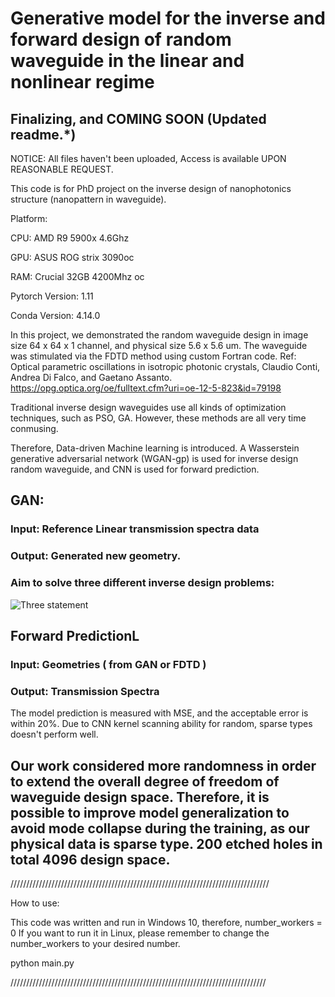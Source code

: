 # Generative model for the inverse and forward design of random waveguide in the linear and nonlinear regime

## Finalizing, and COMING SOON (Updated readme.*)

NOTICE: All files haven't been uploaded, Access is available UPON REASONABLE REQUEST. 


This code is for PhD project on the inverse design of nanophotonics structure (nanopattern in waveguide).

Platform: 

CPU: AMD R9 5900x 4.6Ghz

GPU: ASUS ROG strix 3090oc 

RAM: Crucial 32GB 4200Mhz oc

Pytorch Version: 1.11

Conda Version: 4.14.0


In this project, we demonstrated the random waveguide design in image size 64 x 64 x 1 channel, and physical size 5.6 x 5.6 um. 
The waveguide was stimulated via the FDTD method using custom Fortran code. Ref: Optical parametric oscillations in isotropic photonic crystals, Claudio Conti, Andrea Di Falco, and Gaetano Assanto. 
https://opg.optica.org/oe/fulltext.cfm?uri=oe-12-5-823&id=79198

Traditional inverse design waveguides use all kinds of optimization techniques, such as PSO, GA. 
However, these methods are all very time conmusing.  

Therefore, Data-driven Machine learning is introduced. A Wasserstein generative adversarial network (WGAN-gp) is used for inverse design random waveguide, and CNN is used for forward prediction.
## GAN:
### Input: Reference Linear transmission spectra data
### Output: Generated new geometry. 
### Aim to solve three different inverse design problems:
![Three statement](https://github.com/ZooBeasts/WGAN-GP-Inverse-Design-Waveguide-nanophotonics/assets/75404784/0e4d410f-04b6-4ef7-b725-09e6cd0041f6)

## Forward PredictionL
### Input: Geometries ( from GAN or FDTD )
### Output: Transmission Spectra

The model prediction is measured with MSE, and the acceptable error is within 20%. Due to CNN kernel scanning ability for random, sparse types doesn't perform well.

## Our work considered more randomness in order to extend the overall degree of freedom of waveguide design space. Therefore, it is possible to improve model generalization to avoid mode collapse during the training, as our physical data is sparse type. 200 etched holes in total 4096 design space.

//////////////////////////////////////////////////////////////////////////////////

How to use: 

This code was written and run in Windows 10, therefore, number_workers = 0 
If you want to run it in Linux, please remember to change the number_workers to your desired number. 

python main.py


/////////////////////////////////////////////////////////////////////////////////















